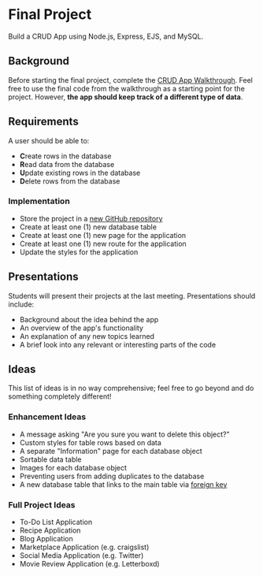 # Final Project
Build a CRUD App using Node.js, Express, EJS, and MySQL.

## Background
Before starting the final project, complete the [CRUD App Walkthrough](../FullCrudApp/CrudAppWalkthrough.md). Feel free to use the final code from the walkthrough as a starting point for the project. However, **the app should keep track of a different type of data**.

## Requirements
A user should be able to:
- **C**reate rows in the database
- **R**ead data from the database
- **U**pdate existing rows in the database
- **D**elete rows from the database

### Implementation
- Store the project in a [new GitHub repository](https://github.com/new)
- Create at least one (1) new database table
- Create at least one (1) new page for the application
- Create at least one (1) new route for the application
- Update the styles for the application

## Presentations
Students will present their projects at the last meeting. Presentations should include:
- Background about the idea behind the app
- An overview of the app's functionality
- An explanation of any new topics learned
- A brief look into any relevant or interesting parts of the code 

## Ideas
This list of ideas is in no way comprehensive; feel free to go beyond and do something completely different!

### Enhancement Ideas
- A message asking "Are you sure you want to delete this object?"
- Custom styles for table rows based on data
- A separate "Information" page for each database object
- Sortable data table
- Images for each database object
- Preventing users from adding duplicates to the database
- A new database table that links to the main table via [foreign key](https://www.mysqltutorial.org/mysql-foreign-key/)

### Full Project Ideas
- To-Do List Application
- Recipe Application
- Blog Application
- Marketplace Application (e.g. craigslist)
- Social Media Application (e.g. Twitter)
- Movie Review Application (e.g. Letterboxd)